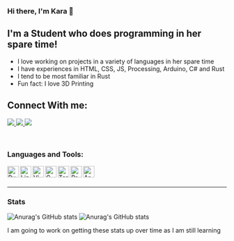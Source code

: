 ### Hi there, I'm Kara 👋

## I'm a Student who does programming in her spare time!
- I love working on projects in a variety of languages in her spare time
- I have experiences in HTML, CSS, JS, Processing, Arduino, C# and Rust
- I tend to be most familiar in Rust
- Fun fact: I love 3D Printing

## Connect With me: 
<p>
	<a href="https://img.shields.io/badge/Instagram-%40Karatheok-%23B93C8F&?logo=instagram&link=https://www.instagram.com/karatheok/" alt="instagram">
		<img src="https://img.shields.io/badge/Instagram-%40Karatheok-%23B93C8F&?logo=instagram&link=https://www.instagram.com/karatheok/" />
	</a>
	<a href="https://img.shields.io/badge/Matrix-%40kmp3e%3Amatrix.org-brightgreen?logo=matrix&link=https://bit.ly/3Dc9Rd9" alt="Matrix">
		<img src="https://img.shields.io/badge/Matrix-%40kmp3e%3Amatrix.org-brightgreen?logo=matrix&link=https://bit.ly/3Dc9Rd9" />
	</a>
	<a href="https://img.shields.io/badge/Discord-%40kmp3e%239430-brightgreen?logo=discord&link=https://discord.com/
" alt="Discord">
		<img src="https://img.shields.io/badge/Discord-%40kmp3e%239430-brightgreen?logo=discord&link=https://discord.com/" />
	</a>
</p>

<br />

### Languages and Tools:

<img align="left" alt="Rust" width="26px" src="https://raw.githubusercontent.com/file-icons/DevOpicons/master/svg/rust.svg" />
<img align="left" alt="Linux" width="26px" src="https://raw.githubusercontent.com/simple-icons/simple-icons/develop/icons/linux.svg" />
<img align="left" alt="Vim" width="26px" src="https://raw.githubusercontent.com/file-icons/DevOpicons/master/svg/vim.svg" />
<img align="left" alt="C" width="26px" src="https://raw.githubusercontent.com/simple-icons/simple-icons/develop/icons/c.svg" />
<img align="left" alt="Terminal" width="26px" src="https://raw.githubusercontent.com/file-icons/icons/master/svg/Terminal.svg" />
<img align="left" alt="Processing" width="26px" src="https://raw.githubusercontent.com/simple-icons/simple-icons/develop/icons/processingfoundation.svg" />
<img align="left" alt="Arduino" width="26px" src="https://raw.githubusercontent.com/simple-icons/simple-icons/develop/icons/arduino.svg" />

<br />
<br />

---
### Stats
![Anurag's GitHub stats](https://github-readme-stats.vercel.app/api?username=kara-zor-el&count_private=true&show_icons=true&theme=dracula)
![Anurag's GitHub stats](https://github-readme-stats.vercel.app/api/top-langs/?username=kara-zor-el&hide=ShaderLab,HLSL&layout=compact&theme=dracula)
<p> I am going to work on getting these stats up over time as I am still learning</p>
